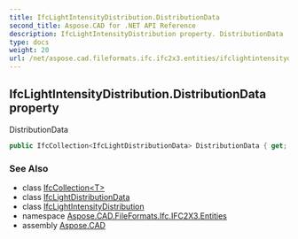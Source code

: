 ```yaml
---
title: IfcLightIntensityDistribution.DistributionData
second_title: Aspose.CAD for .NET API Reference
description: IfcLightIntensityDistribution property. DistributionData
type: docs
weight: 20
url: /net/aspose.cad.fileformats.ifc.ifc2x3.entities/ifclightintensitydistribution/distributiondata/
---
```

## IfcLightIntensityDistribution.DistributionData property

DistributionData

```csharp
public IfcCollection<IfcLightDistributionData> DistributionData { get; set; }
```

### See Also

* class [IfcCollection&lt;T&gt;](../../../aspose.cad.fileformats.ifc/ifccollection-1/)
* class [IfcLightDistributionData](../../ifclightdistributiondata/)
* class [IfcLightIntensityDistribution](../)
* namespace [Aspose.CAD.FileFormats.Ifc.IFC2X3.Entities](../../ifclightintensitydistribution/)
* assembly [Aspose.CAD](../../../)


